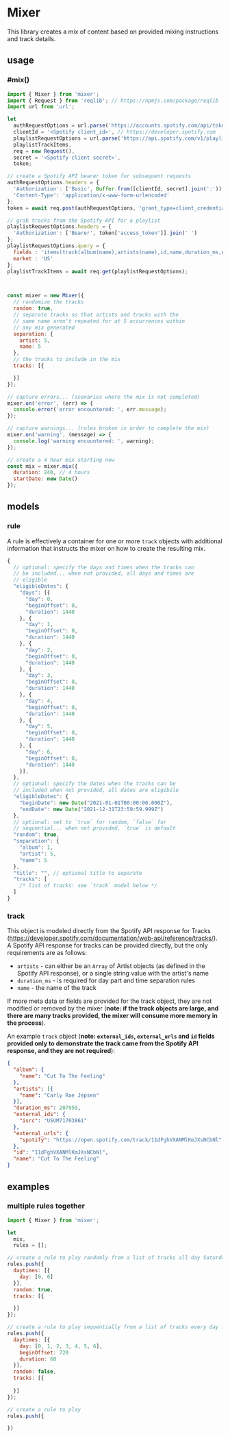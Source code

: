 # Mixer

This library creates a mix of content based on provided mixing instructions and track details.

## usage 

### #mix()

```javascript
import { Mixer } from 'mixer';
import { Request } from 'reqlib'; // https://npmjs.com/package/reqlib
import url from 'url';

let
  authRequestOptions = url.parse('https://accounts.spotify.com/api/token'),
  clientId = '<Spotify client_id>', // https://developer.spotify.com
  playlistRequestOptions = url.parse('https://api.spotify.com/v1/playlists/6AvLNaeJ7qeF1Ur1kNoiXT/tracks'),
  playlistTrackItems,
  req = new Request(),
  secret = '<Spotify client secret>',
  token;

// create a Spotify API bearer token for subsequent requests
authRequestOptions.headers = {
  'Authorization': ['Basic', Buffer.from([clientId, secret].join(':')).toString('base64')].join(' '),
  'Content-Type': 'application/x-www-form-urlencoded'
};
token = await req.post(authRequestOptions, 'grant_type=client_credentials');

// grab tracks from the Spotify API for a playlist
playlistRequestOptions.headers = {
  'Authorization': ['Bearer', token['access_token']].join(' ')
};
playlistRequestOptions.query = {
  fields : 'items(track(album(name),artists(name),id,name,duration_ms,external_ids,external_urls))',
  market : 'US'
};
playlistTrackItems = await req.get(playlistRequestOptions);



const mixer = new Mixer({
  // randomize the tracks
  random: true,
  // separate tracks so that artists and tracks with the 
  // same name aren't repeated for at 5 occurrences within 
  // any mix generated
  separation: {
    artist: 5,
    name: 5
  },
  // the tracks to include in the mix
  tracks: [{

  }]
});

// capture errors... (scenarios where the mix is not completed)
mixer.on('error', (err) => {
  console.error('error encountered: ', err.message);
});

// capture warnings... (rules broken in order to complete the mix)
mixer.on('warning', (message) => {
  console.log('warning encountered: ', warning);
});

// create a 4 hour mix starting now
const mix = mixer.mix({
  duration: 240, // 4 hours
  startDate: new Date()
});
```

## models

### rule 

A rule is effectively a container for one or more `track` objects with additional information that instructs the mixer on how to create the resulting mix. 

```javascript
{
  // optional: specify the days and times when the tracks can 
  // be included... when not provided, all days and times are 
  // eligible
  "eligibleDates": {
    "days": [{
      "day": 0, 
      "beginOffset": 0,
      "duration": 1440
    }, {
      "day": 1, 
      "beginOffset": 0,
      "duration": 1440
    }, {
      "day": 2, 
      "beginOffset": 0,
      "duration": 1440
    }, {
      "day": 3, 
      "beginOffset": 0,
      "duration": 1440
    }, {
      "day": 4, 
      "beginOffset": 0,
      "duration": 1440
    }, {
      "day": 5, 
      "beginOffset": 0,
      "duration": 1440
    }, {
      "day": 6, 
      "beginOffset": 0,
      "duration": 1440
    }],
  },
  // optional: specify the dates when the tracks can be 
  // included when not provided, all dates are eligibile
  "eligibleDates": {
    "beginDate": new Date("2021-01-01T00:00:00.000Z"),
    "endDate": new Date("2021-12-31T23:59:59.999Z")
  },
  // optional: set to `true` for random, `false` for 
  // sequential... when not provided, `true` is default
  "random": true,
  "separation": {
    "album": 1,
    "artist": 5,
    "name": 5
  },
  "title": "", // optional title to separate 
  "tracks": [
    /* list of tracks: see `track` model below */
  ]
}
```

### track

This object is modeled directly from the Spotify API response for Tracks (<https://developer.spotify.com/documentation/web-api/reference/tracks/>). A Spotify API response for tracks can be provided directly, but the only requirements are as follows:

* `artists` - can either be an `Array` of Artist objects (as defined in the Spotify API response), or a single string value with the artist's name
* `duration_ms` - is required for day part and time separation rules
* `name` - the name of the track

If more meta data or fields are provided for the track object, they are not modified or removed by the mixer (__note: if the track objects are large, and there are many tracks provided, the mixer will consume more memory in the process__).

An example `track` object (__note: `external_ids`, `external_urls` and `id` fields provided only to demonstrate the track came from the Spotify API response, and they are not required__):

```json
{
  "album": {
    "name": "Cut To The Feeling"
  },
  "artists": [{
    "name": "Carly Rae Jepsen"
  }],
  "duration_ms": 207959,
  "external_ids": {
    "isrc": "USUM71703861"
  },
  "external_urls": {
    "spotify": "https://open.spotify.com/track/11dFghVXANMlKmJXsNCbNl"
  },
  "id": "11dFghVXANMlKmJXsNCbNl",
  "name": "Cut To The Feeling"
}
```

## examples

### multiple rules together

```javascript
import { Mixer } from 'mixer';

let
  mix,
  rules = [];

// create a rule to play randomly from a list of tracks all day Saturday and Sunday
rules.push({
  daytimes: [{
    day: [0, 6]
  }],
  random: true,
  tracks: [{

  }]
});

// create a rule to play sequentially from a list of tracks every day from noon to 1pm
rules.push({
  daytimes: [{
    day: [0, 1, 2, 3, 4, 5, 6],
    beginOffset: 720
    duration: 60
  }],
  random: false,
  tracks: [{
    
  }]
});

// create a rule to play 
rules.push({

})
```